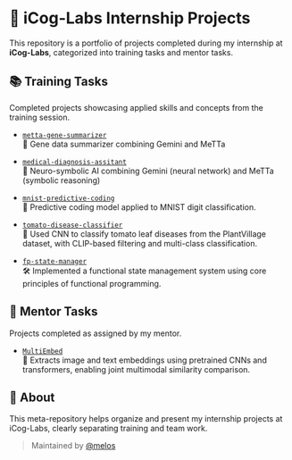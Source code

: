 # 🧠 iCog-Labs Internship Projects

This repository is a portfolio of projects completed during my internship at **iCog-Labs**, categorized into training tasks and mentor tasks.

## 📚 Training Tasks

Completed projects showcasing applied skills and concepts from the training session.

- [`metta-gene-summarizer`](https://github.com/melos-simeneh/metta-gene-summarizer)  
  🧬 Gene data summarizer combining Gemini and MeTTa

- [`medical-diagnosis-assitant`](https://github.com/melos-simeneh/neuro-symbolic-medical-diagnosis-assistant)  
  🔬 Neuro-symbolic AI combining Gemini (neural network) and MeTTa (symbolic reasoning)

- [`mnist-predictive-coding`](https://github.com/melos-simeneh/mnist-predictive-coding)  
  🧩 Predictive coding model applied to MNIST digit classification.

- [`tomato-disease-classifier`](https://github.com/melos-simeneh/tomato-disease-classifier)  
  🌿 Used CNN to classify tomato leaf diseases from the PlantVillage dataset, with CLIP-based filtering and multi-class classification.
- [`fp-state-manager`](https://github.com/melos-simeneh/fp-state-manager)  
  🛠️  Implemented a functional state management system using core principles of functional programming.

## 🤝 Mentor Tasks

Projects completed as assigned by my mentor.

- [`MultiEmbed`](https://github.com/melos-simeneh/MultiEmbed)  
  🤖 Extracts image and text embeddings using pretrained CNNs and transformers, enabling joint multimodal similarity comparison.

## 📌 About

This meta-repository helps organize and present my internship projects at iCog-Labs, clearly separating training and team work.

> Maintained by [@melos](https://github.com/melos-simeneh)
